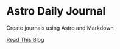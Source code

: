 # Astro Daily Journal
Create journals using Astro and Markdown

[Read This Blog](https://www.coding-buddy.com/post/how-to-create-a-daily-journal-app-using-astro-and-markdown/)